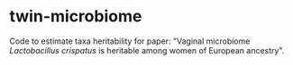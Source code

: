 # twin-microbiome

Code to estimate taxa heritability for paper: "Vaginal microbiome *Lactobacillus crispatus* is heritable among women of European ancestry".
